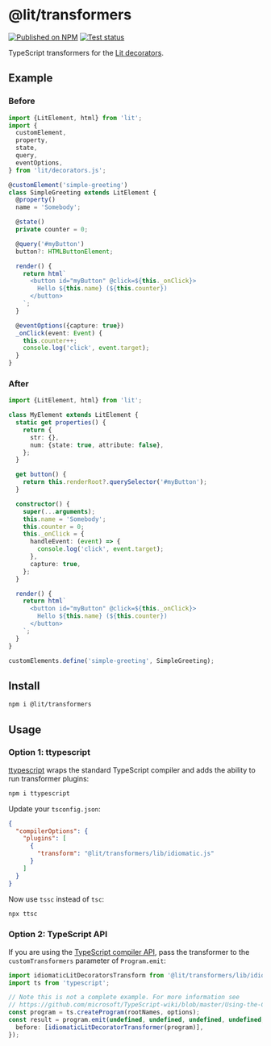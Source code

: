 # @lit/transformers

[npm-img]: https://img.shields.io/npm/v/@lit/transformers
[npm-href]: https://www.npmjs.com/package/@lit/transformers
[test-img]: https://github.com/lit/lit/workflows/Tests/badge.svg?branch=master
[test-href]: https://github.com/lit/lit/actions?query=workflow%3ATests+branch%3Amaster+event%3Apush

[![Published on NPM][npm-img]][npm-href]
[![Test status][test-img]][test-href]

TypeScript transformers for the [Lit decorators](https://lit.dev/docs/components/decorators/).

## Example

### Before

```ts
import {LitElement, html} from 'lit';
import {
  customElement,
  property,
  state,
  query,
  eventOptions,
} from 'lit/decorators.js';

@customElement('simple-greeting')
class SimpleGreeting extends LitElement {
  @property()
  name = 'Somebody';

  @state()
  private counter = 0;

  @query('#myButton')
  button?: HTMLButtonElement;

  render() {
    return html`
      <button id="myButton" @click=${this._onClick}>
        Hello ${this.name} (${this.counter})
      </button>
    `;
  }

  @eventOptions({capture: true})
  _onClick(event: Event) {
    this.counter++;
    console.log('click', event.target);
  }
}
```

### After

```ts
import {LitElement, html} from 'lit';

class MyElement extends LitElement {
  static get properties() {
    return {
      str: {},
      num: {state: true, attribute: false},
    };
  }

  get button() {
    return this.renderRoot?.querySelector('#myButton');
  }

  constructor() {
    super(...arguments);
    this.name = 'Somebody';
    this.counter = 0;
    this._onClick = {
      handleEvent: (event) => {
        console.log('click', event.target);
      },
      capture: true,
    };
  }

  render() {
    return html`
      <button id="myButton" @click=${this._onClick}>
        Hello ${this.name} (${this.counter})
      </button>
    `;
  }
}

customElements.define('simple-greeting', SimpleGreeting);
```

## Install

```sh
npm i @lit/transformers
```

## Usage

### Option 1: ttypescript

[ttypescript](https://github.com/cevek/ttypescript) wraps the standard
TypeScript compiler and adds the ability to run transformer plugins:

```sh
npm i ttypescript
```

Update your `tsconfig.json`:

```json
{
  "compilerOptions": {
    "plugins": [
      {
        "transform": "@lit/transformers/lib/idiomatic.js"
      }
    ]
  }
}
```

Now use `tssc` instead of `tsc`:

```sh
npx ttsc
```

### Option 2: TypeScript API

If you are using the [TypeScript compiler
API](https://github.com/microsoft/TypeScript-wiki/blob/master/Using-the-Compiler-API.md),
pass the transformer to the `customTransformers` parameter of `Program.emit`:

```ts
import idiomaticLitDecoratorsTransform from '@lit/transformers/lib/idiomatic.js';
import ts from 'typescript';

// Note this is not a complete example. For more information see
// https://github.com/microsoft/TypeScript-wiki/blob/master/Using-the-Compiler-API.md
const program = ts.createProgram(rootNames, options);
const result = program.emit(undefined, undefined, undefined, undefined, {
  before: [idiomaticLitDecoratorTransformer(program)],
});
```
